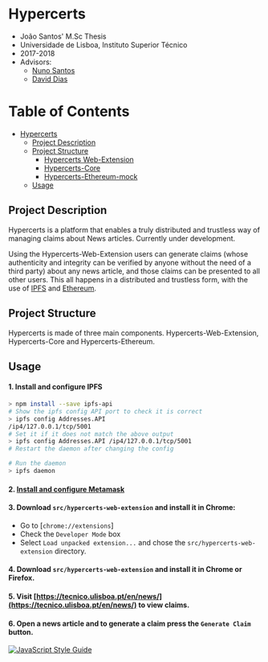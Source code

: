 # Hypercerts

- João Santos' M.Sc Thesis
- Universidade de Lisboa, Instituto Superior Técnico
- 2017-2018
- Advisors: 
  - [Nuno Santos](http://www.gsd.inesc-id.pt/~nsantos/)
  - [David Dias](http://daviddias.me/)
  
Table of Contents
=================

   * [Hypercerts](#hypercerts)
      * [Project Description](#project-description)
      * [Project Structure](#project-structure)
         * [Hypercerts Web-Extension](#hypercerts-web-extension)
         * [Hypercerts-Core](#hypercerts-core)
         * [Hypercerts-Ethereum-mock](#hypercerts-ethereum-mock)
      * [Usage](#usage)

## Project Description

Hypercerts is a platform that enables a truly distributed and trustless way of managing claims about News articles.
Currently under development.

Using the Hypercerts-Web-Extension users can generate claims  (whose authenticity and integrity can be verified by anyone without the need of a third party) about any news article, and those claims can be presented to all other users. This all happens in a distributed and trustless form, with the use of [IPFS](https://ipfs.io) and [Ethereum](https://www.ethereum.org).

## Project Structure
Hypercerts is made of three main components. Hypercerts-Web-Extension, Hypercerts-Core and Hypercerts-Ethereum.

## Usage
#### 1. Install and configure IPFS
```sh
> npm install --save ipfs-api
# Show the ipfs config API port to check it is correct
> ipfs config Addresses.API
/ip4/127.0.0.1/tcp/5001
# Set it if it does not match the above output
> ipfs config Addresses.API /ip4/127.0.0.1/tcp/5001
# Restart the daemon after changing the config

# Run the daemon
> ipfs daemon
```
#### 2. [Install and configure Metamask](https://metamask.io/)
#### 3. Download `src/hypercerts-web-extension` and install it in Chrome:

- Go to [`chrome://extensions`]
- Check the `Developer Mode` box
- Select `Load unpacked extension...` and chose the `src/hypercerts-web-extension` directory.
  
#### 4. Download `src/hypercerts-web-extension` and install it in Chrome or Firefox.
#### 5. Visit [https://tecnico.ulisboa.pt/en/news/](https://tecnico.ulisboa.pt/en/news/) to view claims.
#### 6. Open a news article and to generate a claim press the `Generate Claim` button.

[![JavaScript Style Guide](https://cdn.rawgit.com/standard/standard/master/badge.svg)](https://github.com/standard/standard)
